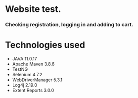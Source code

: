 <h1>
Website test.
</h1>
<h3>Checking registration, logging in and adding to cart.</h3>

<h1>Technologies used</h1>

* JAVA 11.0.17
* Apache Maven 3.8.6
* TestNG
* Selenium 4.7.2
* WebDriverManager 5.3.1
* Log4j 2.19.0
* Extent Reports 3.0.0
